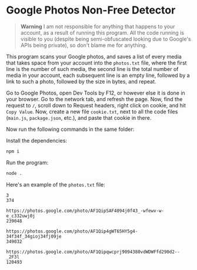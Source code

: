 # Google Photos Non-Free Detector

> **Warning**
> I am not responsible for anything that happens to your account, as a result of running this program. All the code running is visible to you (despite being semi-obfuscated looking due to Google's APIs being private), so don't blame me for anything.

This program scans your Google photos, and saves a list of every media that takes space from your account into the `photos.txt` file, where the first line is the number of such media, the second line is the total number of media in your account, each subsequent line is an empty line, followed by a link to such a photo, followed by the size in bytes, and repeat.

Go to Google Photos, open Dev Tools by F12, or however else it is done in your browser. Go to the network tab, and refresh the page. Now, find the request to `/`, scroll down to Request headers, right click on cookie, and hit `Copy Value`. Now, create a new file `cookie.txt`, next to all the code files (`main.js`, `package.json`, etc.), and paste that cookie in there.

Now run the following commands in the same folder:

Install the dependencies:

```sh
npm i
```

Run the program:

```sh
node .
```

Here's an example of the `photos.txt` file:

```
3
374

https://photos.google.com/photo/AF1QipSAF4094j0f43_-wfewv-w-e_c332uwj0j
239048

https://photos.google.com/photo/AF1Qip4gWT65HY5g4-34f34f_34gioj34fj09je
349032

https://photos.google.com/photo/AF1Qipqwcprj9094380vdWDWFfd290d2--_2F3l
120493
```
